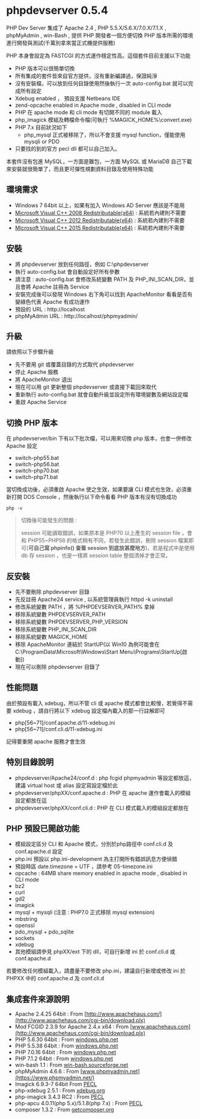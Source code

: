 phpdevserver 0.5.4
==================

PHP Dev Server 集成了 Apache 2.4 , PHP 5.5.X/5.6.X/7.0.X/7.1.X , phpMyAdmin , win-Bash , 提供 PHP 開發者一個方便切換 PHP 版本所需的環境進行開發與測試(千萬別拿來當正式機提供服務)

PHP 本身會設定為 FASTCGI 的方式運作穩定性高。這個套件目前支援以下功能

- PHP 版本可以很簡單切換
- 所有集成的套件皆來自官方提供，沒有重新編譯過，保證純淨
- 沒有安裝檔，可以放到任何目錄使用然後執行一次 auto-config.bat 就可以完成所有設定
- Xdebug enabled ， 預設支援 Netbeans IDE
- zend-opcache enabled in Apache mode , disabled in CLI mode
- PHP 在 apache mode 和 cli mode 有切開不同的 module 載入
- php\_imagick 模組及轉檔命令檔(可執行 %MAGICK\_HOME%\convert.exe)
- PHP 7.x 目前狀況如下
  - php_mysql 正式被移除了，所以不會支援 mysql function，僅能使用 mysqli or PDO
- 只要找的到的官方 pecl dll 都可以自己加入。 



本套件沒有包進 MySQL，一方面是難包，一方面 MySQL 或 MariaDB 自己下載來安裝就很簡單了，而且更可彈性規劃資料目錄及使用特殊功能

## 環境需求 ##

- Windows 7 64bit 以上，如果有加入 Windows AD Server 應該是不能用
- [Microsoft Visual C++ 2008 Redistributable(x64)](https://www.microsoft.com/zh-tw/download/details.aspx?id=2092) : 系統若內建則不需要
- [Microsoft Visual C++ 2012 Redistributable(x64)](https://www.microsoft.com/zh-TW/download/details.aspx?id=30679) : 系統若內建則不需要
- [Microsoft Visual C++ 2015 Redistributable(x64)](https://www.microsoft.com/en-us/download/details.aspx?id=48145) : 系統若內建則不需要

## 安裝 ##

- 將 phpdevserver 放到任何路徑，例如 C:\phpdevserver
- 執行 auto-config.bat 會自動設定好所有參數
- 請注意 : auto-config.bat 會修改系統變數 PATH 及 PHP\_INI\_SCAN\_DIR，並且會將 Apache 註冊為 Service
- 安裝完成後可以發現 Windows 右下角可以找到 ApacheMonitor 看看是否有變綠色代表 Apache 有成功運作
- 預設的 URL : http://localhost
- phpMyAdmin URL : http://localhost/phpmyadmin/

## 升級 ##

請依照以下步驟升級

- 先不要用 git 或覆蓋目錄的方式取代 phpdevserver
- 停止 Apache 服務
- 將 ApacheMonitor 退出
- 現在可以用 git 更新整個 phpdevserver 或直接下載回來取代
- 重新執行 auto-config.bat 就會自動升級並設定所有環境變數及網站設定檔
- 重啟 Apache Service


## 切換 PHP 版本 ##

在 phpdevserver/bin 下有以下批次檔，可以用來切換 php 版本，也會一併修改 Apache 設定

- switch-php55.bat
- switch-php56.bat
- switch-php70.bat
- switch-php71.bat

當切換成功後，必須重啟 Apache 使之生效，如果要讓 CLI 模式也生效，必須重新打開 DOS Console ，然後執行以下命令看看 PHP 版本有沒有切換成功

~~~
php -v
~~~

> 切換後可能發生的問題 :
> 
> session 可能讀取錯誤，如果原本是 PHP70 以上產生的 session file ，會和 PHP55~PHP56 的格式稍有不同，若發生此錯誤，刪除 session 檔案即可(**可自己寫 phpinfo() 查看 session 到底放甚麼地方**)，若是程式中是使用 db 存 session ，也是一樣將 session table 整個清掉才會正常。



## 反安裝 ##

- 先不要刪除 phpdevserver 目錄
- 先反註冊 Apache24 service , 以系統管理員執行 httpd -k uninstall
- 修改系統變數 PATH ，將 %PHPDEVSERVER_PATH% 拿掉
- 移除系統變數 PHPDEVSERVER_PATH
- 移除系統變數 PHPDEVSERVER\_PHP\_VERSION
- 移除系統變數 PHP\_INI\_SCAN_DIR
- 移除系統變數 MAGICK\_HOME
- 移除 ApacheMonitor 連結於 StartUP(以 Win10 為例可能會在 C:\ProgramData\Microsoft\Windows\Start Menu\Programs\StartUp[啟動])
- 現在可以刪除 phpdevserver 目錄了

## 性能問題 ##

由於預設有載入 xdebug，所以不管 cli 或 apache 模式都會比較慢，若覺得不需要 xdebug ，請自行將以下 xdebug 設定檔內載入的那一行註解即可

 - php[56~71]/conf.apache.d/11-xdebug.ini
 - php[56~71]/conf.cli.d/11-xdebug.ini


記得要重開 apache 服務才會生效



## 特別目錄說明 ##

- phpdevserver/Apache24/conf.d : php fcgid phpmyadmin 等設定都放這，建議 virtual host 或 alias 設定寫設定檔於此
- phpdevserver/phpXX/conf.apache.d : PHP 在 apache 運作會載入的模組設定都放在這
- phpdevserver/phpXX/conf.cli.d : PHP 在 CLI 模式載入的模組設定都放在

## PHP 預設已開啟功能 ##

- 模組設定區分 CLI 和 Apache 模式，分別於php路徑中 conf.cli.d 及 conf.apache.d 設定
- php.ini 預設以 php.ini-development 為主打開所有錯誤訊息方便偵錯
- 預設時區 date.timezone = UTF ，請參考 05-timezone.ini
- opcache : 64MB share memory enabled in apache mode , disabled in CLI mode
- bz2
- curl
- gd2
- imagick
- mysql + mysqli (注意 : PHP7.0 正式移除 mysql extension)
- mbstring
- openssl
- pdo_mysql + pdo_sqlite
- sockets
- xdebug
- 其他模組請參見 phpXX/ext 下的 dll，可自行新增 ini 於 conf.cli.d 或 conf.apache.d

若要修改任何模組載入，請盡量不要修改 php.ini，建議自行新增或修改 ini 於 PHPXX 中的 conf.apache.d 及 conf.cli.d


## 集成套件來源說明 ##

- Apache 2.4.25 64bit : From [http://www.apachehaus.com/](http://www.apachehaus.com/cgi-bin/download.plx)
- Mod FCGID 2.3.9 for Apache 2.4.x x64 : From [www.apachehaus.com](http://www.apachehaus.com/cgi-bin/download.plx)
- PHP 5.6.30 64bit : From [windows.php.net](http://windows.php.net/download/)
- PHP 5.5.38 64bit : From [windows.php.net](http://windows.php.net/download/)
- PHP 7.0.16 64bit : From [windows.php.net](http://windows.php.net/download/)
- PHP 7.1.2 64bit : From [windows.php.net](http://windows.php.net/download/)
- win-bash 1.1 : From [win-bash.sourceforge.net](http://win-bash.sourceforge.net/)
- phpMyAdmin 4.6.6 : From [www.phpmyadmin.net](https://www.phpmyadmin.net/)
- Imagick 6.9.3-7 64bit From [PECL](http://windows.php.net/downloads/pecl/deps/)
- php-xdebug 2.5.1 : From [xdebug.org](http://xdebug.org/)
- php-imagick 3.4.3 RC2 : From [PECL](http://windows.php.net/downloads/pecl/releases/imagick/)
- php-apcu 4.0.11(php 5.x)/5.1.8(php 7.x) : From [PECL](https://pecl.php.net/package/APCu)
- composer 1.3.2 : From [getcomposer.org](https://getcomposer.org )
